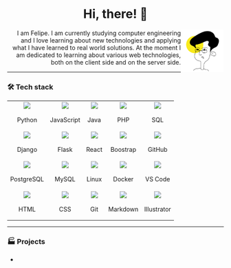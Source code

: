 <h1 align="center"> Hi, there! 🤙 </h1>

<img src="./resources/profile.jpg" width="100" align="right">

<p align="right">I am Felipe. I am currently studying computer engineering and I love learning about new technologies 
and applying what I have learned to real world solutions. At the moment I am dedicated to learning about various web 
  technologies, both on the client side and on the server side.</p>

---
### :hammer_and_wrench: Tech stack

<table>
  <tr>
    <td align="center">
      <img src="https://img.icons8.com/color/48/000000/python--v1.png"/>
      <p>Python</p>
    </td>
    <td align="center">
      <img src="https://img.icons8.com/color/48/000000/javascript--v1.png"/>
      <p>JavaScript</p>
    </td>
    <td align="center">
      <img src="https://img.icons8.com/color/48/000000/java-coffee-cup-logo--v1.png"/>
      <p>Java</p>
    </td>
    <td align="center">
      <img src="https://img.icons8.com/offices/40/000000/php-logo.png"/>
      <p>PHP</p>
    </td>
    <td align="center">
      <img src="https://img.icons8.com/external-soft-fill-juicy-fish/60/000000/external-sql-coding-and-development-soft-fill-soft-fill-juicy-fish.png" width="48"/>
      <p>SQL</p>
    </td>
  </tr>
  
  <tr>
    <td align="center">
      <img src="https://img.icons8.com/color/48/000000/django.png"/>
      <p>Django</p>
    </td>
    <td align="center">
      <img src="https://img.icons8.com/nolan/64/flask.png"/ width="48">
      <p>Flask</p>
    </td>
    <td align="center">
      <img src="https://img.icons8.com/color/48/000000/react-native.png"/>
      <p>React</p>
    </td>
    <td align="center">
      <img src="https://img.icons8.com/color/48/000000/bootstrap.png"/>
      <p>Boostrap</p>
    </td>
    <td align="center">
      <img src="https://img.icons8.com/color/48/000000/github--v1.png"/>
      <p>GitHub</p>
    </td>
  </tr>
  
  <tr>
    <td align="center">
      <img src="https://img.icons8.com/color/48/000000/postgreesql.png"/>
      <p>PostgreSQL</p>
    </td>
    <td align="center">
      <img src="https://img.icons8.com/color/48/000000/mysql-logo.png"/>
      <p>MySQL</p>
    </td>
    <td align="center">
      <img src="https://img.icons8.com/color/48/000000/linux--v1.png"/>
      <p>Linux</p>
    </td>
    <td align="center">
      <img src="https://img.icons8.com/fluency/48/000000/docker.png"/>
      <p>Docker</p>
    </td>
    <td align="center">
      <img src="https://img.icons8.com/color/48/000000/visual-studio-code-2019.png"/>
      <p>VS Code</p>
    </td>
  </tr>
  
  <tr>
    <td align="center">
      <img src="https://img.icons8.com/color/48/000000/html-5--v1.png"/>
      <p>HTML</p>
    </td>
    <td align="center">
      <img src="https://img.icons8.com/color/48/000000/css3.png"/>
      <p>CSS</p>
    </td>
    <td align="center">
      <img src="https://img.icons8.com/color/48/000000/git.png"/>
      <p>Git</p>
    </td>
    <td align="center">
      <img src="https://img.icons8.com/officel/40/000000/markdown.png"/>
      <p>Markdown</p>
    </td>
    <td align="center">
      <img src="https://img.icons8.com/color-glass/48/000000/adobe-illustrator.png"/>
      <p>Illustrator</p>
    </td>
  </tr>
</table>



---
### :factory: Projects
- 






<!---
anferubu/anferubu is a ✨ special ✨ repository because its `README.md` (this file) appears on your GitHub profile.
You can click the Preview link to take a look at your changes.
--->
